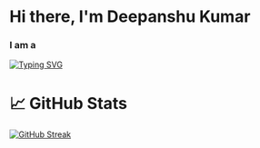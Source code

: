 <h1>Hi there, I'm Deepanshu Kumar</h1>

<h3>I am a </h3>
<a href="https://git.io/typing-svg"><img src="https://readme-typing-svg.demolab.com?font=Fira+Code&weight=500&size=25&pause=1000&color=12D28F&width=435&lines=Full+Stack+Web+Developer..." alt="Typing SVG" /></a>
<h1>📈 GitHub Stats</h1>
<a href="https://git.io/streak-stats"><img src="https://streak-stats.demolab.com?user=romid1302" alt="GitHub Streak" /></a>
